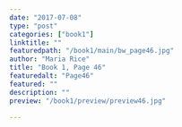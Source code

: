 ```yaml
---
date: "2017-07-08"
type: "post"
categories: ["book1"]
linktitle: ""
featuredpath: "/book1/main/bw_page46.jpg"
author: "Maria Rice"
title: "Book 1, Page 46"
featuredalt: "Page46"
featured: ""
description: ""
preview: "/book1/preview/preview46.jpg"

---
```

